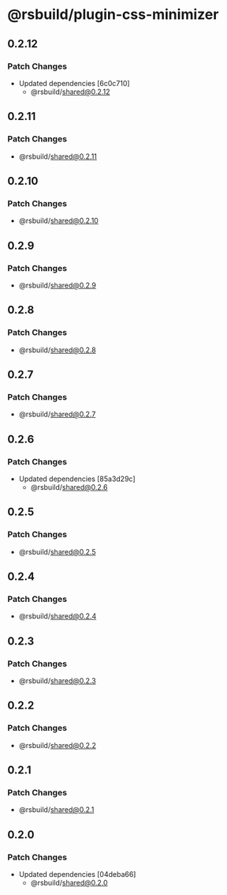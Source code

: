 # @rsbuild/plugin-css-minimizer

## 0.2.12

### Patch Changes

- Updated dependencies [6c0c710]
  - @rsbuild/shared@0.2.12

## 0.2.11

### Patch Changes

- @rsbuild/shared@0.2.11

## 0.2.10

### Patch Changes

- @rsbuild/shared@0.2.10

## 0.2.9

### Patch Changes

- @rsbuild/shared@0.2.9

## 0.2.8

### Patch Changes

- @rsbuild/shared@0.2.8

## 0.2.7

### Patch Changes

- @rsbuild/shared@0.2.7

## 0.2.6

### Patch Changes

- Updated dependencies [85a3d29c]
  - @rsbuild/shared@0.2.6

## 0.2.5

### Patch Changes

- @rsbuild/shared@0.2.5

## 0.2.4

### Patch Changes

- @rsbuild/shared@0.2.4

## 0.2.3

### Patch Changes

- @rsbuild/shared@0.2.3

## 0.2.2

### Patch Changes

- @rsbuild/shared@0.2.2

## 0.2.1

### Patch Changes

- @rsbuild/shared@0.2.1

## 0.2.0

### Patch Changes

- Updated dependencies [04deba66]
  - @rsbuild/shared@0.2.0

